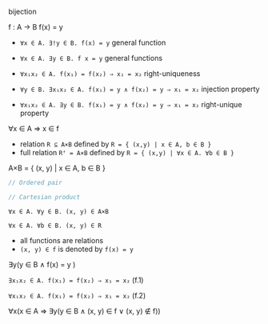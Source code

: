 

bijection

f : A → B
f(x) = y

- `∀x ∈ A. ∃!y ∈ B. f(x) = y` general function

- `∀x ∈ A. ∃y ∈ B. f x = y` general functions

- `∀x₁x₂ ∈ A. f(x₁) = f(x₂) ⇒ x₁ = x₂`                 right-uniqueness
- `∀y ∈ B. ∃x₁x₂ ∈ A. f(x₁) = y ∧ f(x₂) = y ⇒ x₁ = x₂` injection property

- `∀x₁x₂ ∈ A. ∃y ∈ B. f(x₁) = y ∧ f(x₂) = y ⇒ x₁ = x₂` right-unique property

∀x ∈ A ⇒ x ∈ f

- relation `R ⊆ A×B` defined by `R = { (x,y) | x ∈ A, b ∈ B }`
- full relation `Rᶠ = A×B` defined by `R = { (x,y) | ∀x ∈ A. ∀b ∈ B }`

A×B = { (x, y) | x ∈ A, b ∈ B }

```js
// Ordered pair

// Cartesian product

```

`∀x ∈ A. ∀y ∈ B. (x, y) ∈ A×B`

`∀x ∈ A. ∀b ∈ B. (x, y) ∈ R`

- all functions are relations
- `(x, y) ∈ f` is denoted by `f(x) = y`

∃y(y ∈ B ∧ f(x) = y )

`∃x₁x₂ ∈ A. f(x₁) = f(x₂) ⇒ x₁ = x₂`                 (f.1)

`∀x₁x₂ ∈ A. f(x₁) = f(x₂) ⇒ x₁ = x₂`                 (f.2)


∀x(x ∈ A ⇒ ∃y(y ∈ B ∧ (x, y) ∈ f ∨ (x, y) ∉ f))

